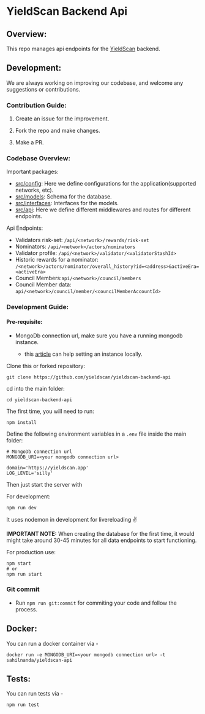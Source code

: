 # YieldScan Backend Api

## Overview:

This repo manages api endpoints for the [YieldScan](https://yieldscan.app) backend.

## Development:

We are always working on improving our codebase, and welcome any suggestions or contributions.

### Contribution Guide:

1. Create an issue for the improvement.

2. Fork the repo and make changes.

3. Make a PR.

### Codebase Overview:

Important packages:

- [src/config](https://github.com/yieldscan/yieldscan-backend-api/tree/master/src/config): Here we define configurations for the application(supported networks, etc).
- [src/models](https://github.com/yieldscan/yieldscan-backend-api/tree/master/src/models): Schema for the database.
- [src/interfaces](https://github.com/yieldscan/yieldscan-backend-api/tree/master/src/interfaces): Interfaces for the models.
- [src/api](https://github.com/yieldscan/yieldscan-backend-api/tree/master/src/api): Here we define different middlewares and routes for different endpoints.

Api Endpoints:

- Validators risk-set: `/api/<network>/rewards/risk-set`
- Nominators: `/api/<network>/actors/nominators`
- Validator profile: `/api/<network>/validator/<validatorStashId>`
- Historic rewards for a nominator: `/<network>/actors/nominator/overall_history?id=<address>&activeEra=<activeEra>`
- Council Members:`api/<network>/council/members`
- Council Member data: `api/<network>/council/member/<councilMemberAccountId>`

### Development Guide:

#### Pre-requisite:

- MongoDb connection url, make sure you have a running mongodb instance.

  - this [article](https://zellwk.com/blog/local-mongodb/#:~:text=To%20connect%20to%20your%20local,databases%20in%20your%20local%20MongoDB.) can help setting an instance locally.

Clone this or forked repository:

```
git clone https://github.com/yieldscan/yieldscan-backend-api
```

cd into the main folder:

```
cd yieldscan-backend-api
```

The first time, you will need to run:

```
npm install
```

Define the following environment variables in a `.env` file inside the main folder:

```
# MongoDb connection url
MONGODB_URI=<your mongodb connection url>

domain='https://yieldscan.app'
LOG_LEVEL='silly'
```

Then just start the server with

For development:

```
npm run dev
```

It uses nodemon in development for livereloading ✌️

**IMPORTANT NOTE:** When creating the database for the first time, it would might take around 30-45 minutes for all data endpoints to start functioning.

For production use:

```
npm start
# or
npm run start
```

### Git commit

- Run `npm run git:commit` for commiting your code and follow the process.

## Docker:

You can run a docker container via -

```
docker run -e MONGODB_URI=<your mongodb connection url> -t sahilnanda/yieldscan-api
```

## Tests:

You can run tests via -

```
npm run test
```
